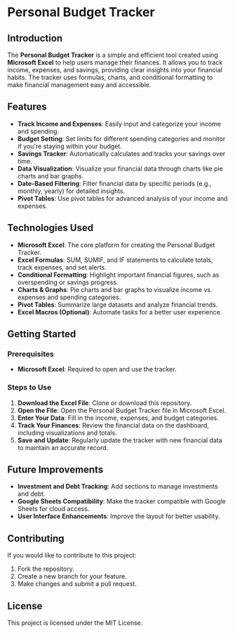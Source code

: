 # Personal Budget Tracker

## Introduction
The **Personal Budget Tracker** is a simple and efficient tool created using **Microsoft Excel** to help users manage their finances. It allows you to track income, expenses, and savings, providing clear insights into your financial habits. The tracker uses formulas, charts, and conditional formatting to make financial management easy and accessible.

## Features
- **Track Income and Expenses**: Easily input and categorize your income and spending.
- **Budget Setting**: Set limits for different spending categories and monitor if you're staying within your budget.
- **Savings Tracker**: Automatically calculates and tracks your savings over time.
- **Data Visualization**: Visualize your financial data through charts like pie charts and bar graphs.
- **Date-Based Filtering**: Filter financial data by specific periods (e.g., monthly, yearly) for detailed insights.
- **Pivot Tables**: Use pivot tables for advanced analysis of your income and expenses.

## Technologies Used
- **Microsoft Excel**: The core platform for creating the Personal Budget Tracker.
- **Excel Formulas**: SUM, SUMIF, and IF statements to calculate totals, track expenses, and set alerts.
- **Conditional Formatting**: Highlight important financial figures, such as overspending or savings progress.
- **Charts & Graphs**: Pie charts and bar graphs to visualize income vs. expenses and spending categories.
- **Pivot Tables**: Summarize large datasets and analyze financial trends.
- **Excel Macros (Optional)**: Automate tasks for a better user experience.

## Getting Started

### Prerequisites
- **Microsoft Excel**: Required to open and use the tracker.

### Steps to Use
1. **Download the Excel File**: Clone or download this repository.
2. **Open the File**: Open the Personal Budget Tracker file in Microsoft Excel.
3. **Enter Your Data**: Fill in the income, expenses, and budget categories.
4. **Track Your Finances**: Review the financial data on the dashboard, including visualizations and totals.
5. **Save and Update**: Regularly update the tracker with new financial data to maintain an accurate record.

## Future Improvements
- **Investment and Debt Tracking**: Add sections to manage investments and debt.
- **Google Sheets Compatibility**: Make the tracker compatible with Google Sheets for cloud access.
- **User Interface Enhancements**: Improve the layout for better usability.

## Contributing
If you would like to contribute to this project:
1. Fork the repository.
2. Create a new branch for your feature.
3. Make changes and submit a pull request.

## License
This project is licensed under the MIT License.

